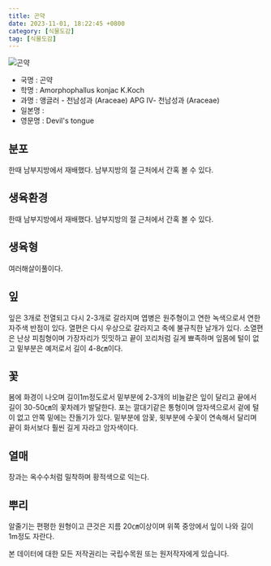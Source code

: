 ```yaml
---
title: 곤약
date: 2023-11-01, 18:22:45 +0800
category: [식물도감]
tag: [식물도감]
---
```




![곤약](http://www.nature.go.kr/fileUpload/plants/basic/Araceae/Amorphophalus/23050/3_th2.JPG)
- 국명 : 곤약
- 학명 : Amorphophallus konjac K.Koch
- 과명 : 앵글러 - 천남성과 (Araceae) APG Ⅳ- 천남성과 (Araceae)
- 일본명 : 
- 영문명 : Devil's tongue


## 분포
한때 남부지방에서 재배했다. 남부지방의 절 근처에서 간혹 볼 수 있다.
## 생육환경
한때 남부지방에서 재배했다. 남부지방의 절 근처에서 간혹 볼 수 있다.
## 생육형
여러해살이풀이다.
## 잎
잎은 3개로 전열되고 다시 2-3개로 갈라지며 엽병은 원주형이고 연한 녹색으로서 연한 자주색 반점이 있다. 열편은 다시 우상으로 갈라지고 축에 불규칙한 날개가 있다. 소열편은 난상 피침형이며 가장자리가 밋밋하고 끝이 꼬리처럼 길게 뾰족하며 잎몸에 털이 없고 밑부분은 예저로서 길이 4-8㎝이다.
## 꽃
봄에 화경이 나오며 길이1m정도로서 밑부분에 2-3개의 비늘같은 잎이 달리고 끝에서 길이 30-50㎝의 꽃차례가 발달한다. 포는 깔대기같은 통형이며 암자색으로서 겉에 털이 없고 안쪽 밑에는 잔돌기가 있다. 밑부분에 암꽃, 윗부분에 수꽃이 연속해서 달리며 끝이 화서보다 훨씬 길게 자라고 암자색이다.
## 열매
장과는 옥수수처럼 밀착하며 황적색으로 익는다.
## 뿌리
알줄기는 편평한 원형이고 큰것은 지름 20㎝이상이며 위쪽 중앙에서 잎이 나와 길이 1m정도 자란다.






본 데이터에 대한 모든 저작권리는 국립수목원 또는 원저작자에게 있습니다.
